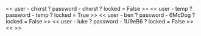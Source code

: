 << user - chxrst ? password - chxrst ? locked = False >> << user - temp ? password - temp ? locked = True >> << user - ben ? password - 6McDog ? locked = False >> << user - luke ? password - 1U9eB6 ? locked = False >> << >>
 
